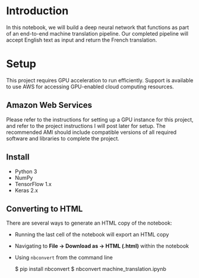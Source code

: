 # Introduction
In this notebook, we will build a deep neural network that functions as part of an end-to-end machine translation pipeline. Our completed pipeline will accept English text as input and return the French translation.

# Setup

This project requires GPU acceleration to run efficiently. Support is available to use AWS for accessing GPU-enabled cloud computing resources.

## Amazon Web Services

Please refer to the instructions for setting up a GPU instance for this project, and refer to the project instructions I will post later for setup. The recommended AMI should include compatible versions of all required software and libraries to complete the project.

## Install
- Python 3
- NumPy
- TensorFlow 1.x
- Keras 2.x

## Converting to HTML

There are several ways to generate an HTML copy of the notebook:

 - Running the last cell of the notebook will export an HTML copy

 - Navigating to **File -> Download as -> HTML (.html)** within the notebook

 - Using `nbconvert` from the command line

    $ pip install nbconvert
    $ nbconvert machine_translation.ipynb
